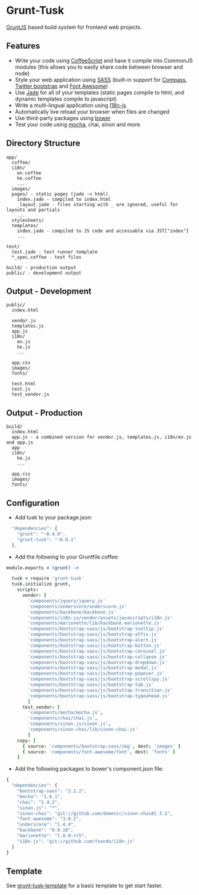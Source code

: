 Grunt-Tusk
==========

[GruntJS](http://gruntjs.com) based build system for frontend web projects.

Features
--------

* Write your code using [CoffeeScript](http://coffeescript.org) and have it compile into CommonJS modules (this allows you to easily share code between browser and node)
* Style your web application using [SASS](http://sass-lang.com) (built-in support for [Compass](http://compass-style.org), [Twitter bootstrap](http://twitter.github.com/bootstrap/) and [Font Awesome](http://fortawesome.github.com/Font-Awesome/))
* Use [Jade](http://jade-lang.com) for all of your templates (static pages compile to html, and dynamic templates compile to javascript)
* Write a multi-lingual application using [I18n-js](http://github.com/fnando/i18n-js)
* Automatically live reload your browser when files are changed
* Use third-party packages using [bower](https://github.com/twitter/bower)
* Test your code using [mocha](http://visionmedia.github.com/mocha/), chai, sinon and more.


Directory Structure
--------------------

```
app/
  coffee/
  i18n/
    en.coffee
    he.coffee
    ...
  images/
  pages/ - static pages (jade -> html)
    index.jade - compiled to index.html
    _layout.jade - files starting with _ are ignored, useful for layouts and partials
    ...
  stylesheets/
  templates/
    index.jade - compiled to JS code and accessable via JST["index"]
    ...

test/
  test.jade - test runner template
  *_spec.coffee - test files
  
build/ - production output
public/ - development output

```
 
Output - Development
---------------------
```
public/
  index.html

  vendor.js
  templates.js
  app.js
  i18n/
    en.js
    he.js
    ...
    
  app.css
  images/
  fonts/
  
  test.html
  test.js
  test_vendor.js

```

Output - Production
--------------------
```
build/
  index.html
  app.js - a combined version for vendor.js, templates.js, i18n/en.js and app.js
  app
  i18n/
    he.js
    ...
    
  app.css
  images/
  fonts/
```
  
Configuration
------------

* Add tusk to your package.json:

```javascript
  "dependencies": {
    "grunt": "~0.4.0",
    "grunt-tusk": "~0.0.1"
  },
```

* Add the following to your Gruntfile.coffee:

```coffee
module.exports = (grunt) ->

  tusk = require 'grunt-tusk'
  tusk.initialize grunt,
    scripts:
      vendor: [
        'components/jquery/jquery.js'
        'components/underscore/underscore.js'
        'components/backbone/backbone.js'
        'components/i18n-js/vendor/assets/javascripts/i18n.js'
        'components/marionette/lib/backbone.marionette.js'
        'components/bootstrap-sass/js/bootstrap-tooltip.js'
        'components/bootstrap-sass/js/bootstrap-affix.js'
        'components/bootstrap-sass/js/bootstrap-alert.js'
        'components/bootstrap-sass/js/bootstrap-button.js'
        'components/bootstrap-sass/js/bootstrap-carousel.js'
        'components/bootstrap-sass/js/bootstrap-collapse.js'
        'components/bootstrap-sass/js/bootstrap-dropdown.js'
        'components/bootstrap-sass/js/bootstrap-modal.js'
        'components/bootstrap-sass/js/bootstrap-popover.js'
        'components/bootstrap-sass/js/bootstrap-scrollspy.js'
        'components/bootstrap-sass/js/bootstrap-tab.js'
        'components/bootstrap-sass/js/bootstrap-transition.js'
        'components/bootstrap-sass/js/bootstrap-typeahead.js'
        ]
      test_vendor: [
        'components/mocha/mocha.js',
        'components/chai/chai.js',
        'components/sinon.js/sinon.js',
        'components/sinon-chai/lib/sinon-chai.js'
        ]
    copy: [
      { source: 'components/bootstrap-sass/img', dest: 'images' }
      { source: 'components/font-awesome/font', dest: 'fonts' }
    ]


```

* Add the following packages to bower's component.json file:

```javascript
{
  "dependencies": {
    "bootstrap-sass": "2.2.2",
    "mocha": "1.8.1",
    "chai": "1.4.2",
    "sinon.js": "*",
    "sinon-chai": "git://github.com/domenic/sinon-chai#2.3.1",
    "font-awesome": "3.0.2",
    "underscore": "1.4.4",
    "backbone": "0.9.10",
    "marionette": "1.0.0-rc5",
    "i18n-js": "git://github.com/fnando/i18n-js"
  }
}

```
  
Template
--------
See [grunt-tusk-template](https://github.com/elentok/grunt-tusk-template) for a basic template to get start faster.
  
  

